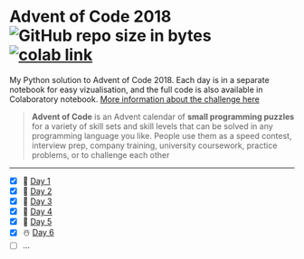 # Advent of Code 2018  ![GitHub repo size in bytes](https://img.shields.io/github/repo-size/ameroyer/advent_of_code_2018.svg)  [![colab link](https://camo.githubusercontent.com/52feade06f2fecbf006889a904d221e6a730c194/68747470733a2f2f636f6c61622e72657365617263682e676f6f676c652e636f6d2f6173736574732f636f6c61622d62616467652e737667)](https://colab.research.google.com/drive/1x0CnzAg524k2Mt-89BaTXP8rLS6KHUKm)

My Python solution to Advent of Code 2018. Each day is in a separate notebook for easy vizualisation, and the full code is also available in Colaboratory notebook. [More information about the challenge here](https://adventofcode.com/2018)

> **Advent of Code** is an Advent calendar of **small programming puzzles** for a variety of skill sets and skill levels that can be solved in any programming language you like. 
People use them as a speed contest, interview prep, company training, university coursework, practice problems, or to challenge each other

---

  * [X] 🎅 [Day 1](https://github.com/ameroyer/advent_of_code_2018/blob/master/day1.ipynb)
  * [X] 🎁 [Day 2](https://github.com/ameroyer/advent_of_code_2018/blob/master/day2.ipynb)
  * [X] 🎄 [Day 3](https://github.com/ameroyer/advent_of_code_2018/blob/master/day3.ipynb)
  * [X] 🌠 [Day 4](https://github.com/ameroyer/advent_of_code_2018/blob/master/day4.ipynb)
  * [X] 🍰 [Day 5](https://github.com/ameroyer/advent_of_code_2018/blob/master/day5.ipynb)
  * [X] ☃️ [Day 6](https://github.com/ameroyer/advent_of_code_2018/blob/master/day6.ipynb)
  * [ ] ...
